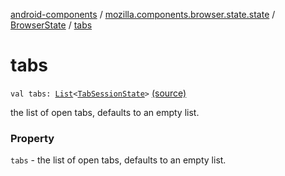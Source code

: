 [android-components](../../index.md) / [mozilla.components.browser.state.state](../index.md) / [BrowserState](index.md) / [tabs](./tabs.md)

# tabs

`val tabs: `[`List`](https://kotlinlang.org/api/latest/jvm/stdlib/kotlin.collections/-list/index.html)`<`[`TabSessionState`](../-tab-session-state/index.md)`>` [(source)](https://github.com/mozilla-mobile/android-components/blob/master/components/browser/state/src/main/java/mozilla/components/browser/state/state/BrowserState.kt#L25)

the list of open tabs, defaults to an empty list.

### Property

`tabs` - the list of open tabs, defaults to an empty list.
